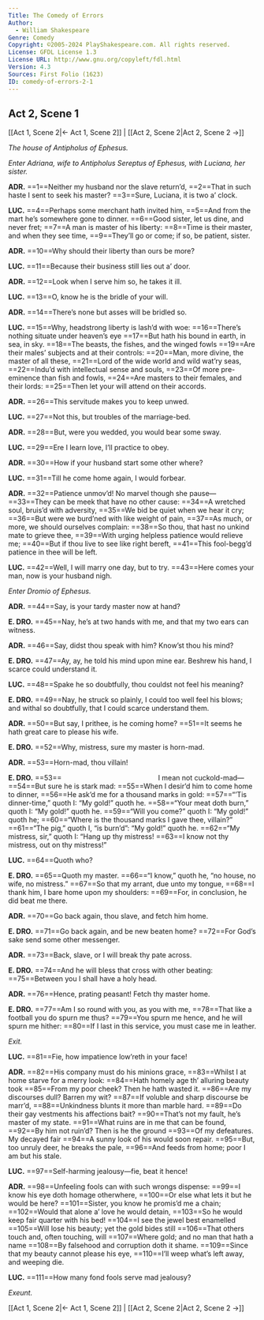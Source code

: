 ```yaml
---
Title: The Comedy of Errors
Author: 
  - William Shakespeare
Genre: Comedy
Copyright: ©2005-2024 PlayShakespeare.com. All rights reserved.
License: GFDL License 1.3
License URL: http://www.gnu.org/copyleft/fdl.html
Version: 4.3
Sources: First Folio (1623)
ID: comedy-of-errors-2-1
---
```


## Act 2, Scene 1
[[Act 1, Scene 2|← Act 1, Scene 2]] | [[Act 2, Scene 2|Act 2, Scene 2 →]]

*The house of Antipholus of Ephesus.*

*Enter Adriana, wife to Antipholus Sereptus of Ephesus, with Luciana, her sister.*

**ADR.**
==1==Neither my husband nor the slave return’d,
==2==That in such haste I sent to seek his master?
==3==Sure, Luciana, it is two a’ clock.

**LUC.**
==4==Perhaps some merchant hath invited him,
==5==And from the mart he’s somewhere gone to dinner.
==6==Good sister, let us dine, and never fret;
==7==A man is master of his liberty:
==8==Time is their master, and when they see time,
==9==They’ll go or come; if so, be patient, sister.

**ADR.**
==10==Why should their liberty than ours be more?

**LUC.**
==11==Because their business still lies out a’ door.

**ADR.**
==12==Look when I serve him so, he takes it ill.

**LUC.**
==13==O, know he is the bridle of your will.

**ADR.**
==14==There’s none but asses will be bridled so.

**LUC.**
==15==Why, headstrong liberty is lash’d with woe:
==16==There’s nothing situate under heaven’s eye
==17==But hath his bound in earth, in sea, in sky.
==18==The beasts, the fishes, and the winged fowls
==19==Are their males’ subjects and at their controls:
==20==Man, more divine, the master of all these,
==21==Lord of the wide world and wild wat’ry seas,
==22==Indu’d with intellectual sense and souls,
==23==Of more pre-eminence than fish and fowls,
==24==Are masters to their females, and their lords:
==25==Then let your will attend on their accords.

**ADR.**
==26==This servitude makes you to keep unwed.

**LUC.**
==27==Not this, but troubles of the marriage-bed.

**ADR.**
==28==But, were you wedded, you would bear some sway.

**LUC.**
==29==Ere I learn love, I’ll practice to obey.

**ADR.**
==30==How if your husband start some other where?

**LUC.**
==31==Till he come home again, I would forbear.

**ADR.**
==32==Patience unmov’d! No marvel though she pause⁠—
==33==They can be meek that have no other cause:
==34==A wretched soul, bruis’d with adversity,
==35==We bid be quiet when we hear it cry;
==36==But were we burd’ned with like weight of pain,
==37==As much, or more, we should ourselves complain:
==38==So thou, that hast no unkind mate to grieve thee,
==39==With urging helpless patience would relieve me;
==40==But if thou live to see like right bereft,
==41==This fool-begg’d patience in thee will be left.

**LUC.**
==42==Well, I will marry one day, but to try.
==43==Here comes your man, now is your husband nigh.

*Enter Dromio of Ephesus.*

**ADR.**
==44==Say, is your tardy master now at hand?

**E. DRO.**
==45==Nay, he’s at two hands with me, and that my two ears can witness.

**ADR.**
==46==Say, didst thou speak with him? Know’st thou his mind?

**E. DRO.**
==47==Ay, ay, he told his mind upon mine ear. Beshrew his hand, I scarce could understand it.

**LUC.**
==48==Spake he so doubtfully, thou couldst not feel his meaning?

**E. DRO.**
==49==Nay, he struck so plainly, I could too well feel his blows; and withal so doubtfully, that I could scarce understand them.

**ADR.**
==50==But say, I prithee, is he coming home?
==51==It seems he hath great care to please his wife.

**E. DRO.**
==52==Why, mistress, sure my master is horn-mad.

**ADR.**
==53==Horn-mad, thou villain!

**E. DRO.**
==53==              I mean not cuckold-mad⁠—
==54==But sure he is stark mad:
==55==When I desir’d him to come home to dinner,
==56==He ask’d me for a thousand marks in gold:
==57==“’Tis dinner-time,” quoth I: “My gold!” quoth he.
==58==“Your meat doth burn,” quoth I: “My gold!” quoth he.
==59==“Will you come?” quoth I: “My gold!” quoth he;
==60==“Where is the thousand marks I gave thee, villain?”
==61==“The pig,” quoth I, “is burn’d”: “My gold!” quoth he.
==62==“My mistress, sir,” quoth I: “Hang up thy mistress!
==63==I know not thy mistress, out on thy mistress!”

**LUC.**
==64==Quoth who?

**E. DRO.**
==65==Quoth my master.
==66==“I know,” quoth he, “no house, no wife, no mistress.”
==67==So that my arrant, due unto my tongue,
==68==I thank him, I bare home upon my shoulders:
==69==For, in conclusion, he did beat me there.

**ADR.**
==70==Go back again, thou slave, and fetch him home.

**E. DRO.**
==71==Go back again, and be new beaten home?
==72==For God’s sake send some other messenger.

**ADR.**
==73==Back, slave, or I will break thy pate across.

**E. DRO.**
==74==And he will bless that cross with other beating:
==75==Between you I shall have a holy head.

**ADR.**
==76==Hence, prating peasant! Fetch thy master home.

**E. DRO.**
==77==Am I so round with you, as you with me,
==78==That like a football you do spurn me thus?
==79==You spurn me hence, and he will spurn me hither:
==80==If I last in this service, you must case me in leather.

*Exit.*

**LUC.**
==81==Fie, how impatience low’reth in your face!

**ADR.**
==82==His company must do his minions grace,
==83==Whilst I at home starve for a merry look:
==84==Hath homely age th’ alluring beauty took
==85==From my poor cheek? Then he hath wasted it.
==86==Are my discourses dull? Barren my wit?
==87==If voluble and sharp discourse be marr’d,
==88==Unkindness blunts it more than marble hard.
==89==Do their gay vestments his affections bait?
==90==That’s not my fault, he’s master of my state.
==91==What ruins are in me that can be found,
==92==By him not ruin’d? Then is he the ground
==93==Of my defeatures. My decayed fair
==94==A sunny look of his would soon repair.
==95==But, too unruly deer, he breaks the pale,
==96==And feeds from home; poor I am but his stale.

**LUC.**
==97==Self-harming jealousy—fie, beat it hence!

**ADR.**
==98==Unfeeling fools can with such wrongs dispense:
==99==I know his eye doth homage otherwhere,
==100==Or else what lets it but he would be here?
==101==Sister, you know he promis’d me a chain;
==102==Would that alone a’ love he would detain,
==103==So he would keep fair quarter with his bed!
==104==I see the jewel best enamelled
==105==Will lose his beauty; yet the gold bides still
==106==That others touch and, often touching, will
==107==Where gold; and no man that hath a name
==108==By falsehood and corruption doth it shame.
==109==Since that my beauty cannot please his eye,
==110==I’ll weep what’s left away, and weeping die.

**LUC.**
==111==How many fond fools serve mad jealousy?

*Exeunt.*

[[Act 1, Scene 2|← Act 1, Scene 2]] | [[Act 2, Scene 2|Act 2, Scene 2 →]]